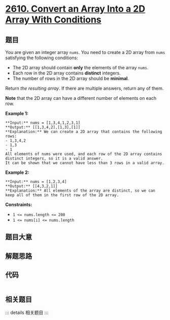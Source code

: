 # [2610. Convert an Array Into a 2D Array With Conditions](https://leetcode.com/problems/convert-an-array-into-a-2d-array-with-conditions)

## 题目

You are given an integer array `nums`. You need to create a 2D array from
`nums` satisfying the following conditions:

  * The 2D array should contain **only** the elements of the array `nums`.
  * Each row in the 2D array contains **distinct** integers.
  * The number of rows in the 2D array should be **minimal**.

Return _the resulting array_. If there are multiple answers, return any of
them.

**Note** that the 2D array can have a different number of elements on each
row.



**Example 1:**

    
    
    **Input:** nums = [1,3,4,1,2,3,1]
    **Output:** [[1,3,4,2],[1,3],[1]]
    **Explanation:** We can create a 2D array that contains the following rows:
    - 1,3,4,2
    - 1,3
    - 1
    All elements of nums were used, and each row of the 2D array contains distinct integers, so it is a valid answer.
    It can be shown that we cannot have less than 3 rows in a valid array.

**Example 2:**

    
    
    **Input:** nums = [1,2,3,4]
    **Output:** [[4,3,2,1]]
    **Explanation:** All elements of the array are distinct, so we can keep all of them in the first row of the 2D array.
    



**Constraints:**

  * `1 <= nums.length <= 200`
  * `1 <= nums[i] <= nums.length`


## 题目大意

## 解题思路

## 代码

```javascript

```

## 相关题目

::: details 相关题目
:::

